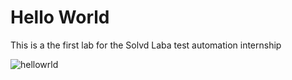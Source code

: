 # Hello World 
 This is a the first lab for the Solvd Laba test automation internship


![hellowrld](https://user-images.githubusercontent.com/32882621/231813696-857ebefc-a532-4414-b194-d8daa3e67726.gif)
